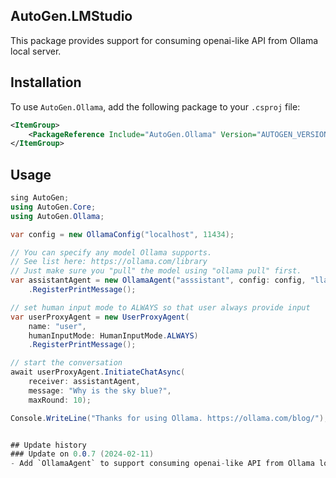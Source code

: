 ## AutoGen.LMStudio

This package provides support for consuming openai-like API from Ollama local server.

## Installation
To use `AutoGen.Ollama`, add the following package to your `.csproj` file:

```xml
<ItemGroup>
    <PackageReference Include="AutoGen.Ollama" Version="AUTOGEN_VERSION" />
</ItemGroup>
```

## Usage
```csharp
sing AutoGen;
using AutoGen.Core;
using AutoGen.Ollama;

var config = new OllamaConfig("localhost", 11434);

// You can specify any model Ollama supports.
// See list here: https://ollama.com/library
// Just make sure you "pull" the model using "ollama pull" first.
var assistantAgent = new OllamaAgent("asssistant", config: config, "llama3")
    .RegisterPrintMessage();

// set human input mode to ALWAYS so that user always provide input
var userProxyAgent = new UserProxyAgent(
    name: "user",
    humanInputMode: HumanInputMode.ALWAYS)
    .RegisterPrintMessage();

// start the conversation
await userProxyAgent.InitiateChatAsync(
    receiver: assistantAgent,
    message: "Why is the sky blue?",
    maxRound: 10);

Console.WriteLine("Thanks for using Ollama. https://ollama.com/blog/");


## Update history
### Update on 0.0.7 (2024-02-11)
- Add `OllamaAgent` to support consuming openai-like API from Ollama local server.

